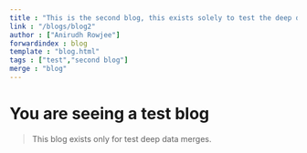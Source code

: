 ```yaml
---
title : "This is the second blog, this exists solely to test the deep data merge."
link : "/blogs/blog2"
author : ["Anirudh Rowjee"]
forwardindex : blog
template : "blog.html"
tags : ["test","second blog"]
merge : "blog"
---
```


# You are seeing a test blog

> This blog exists only for test deep data merges.
